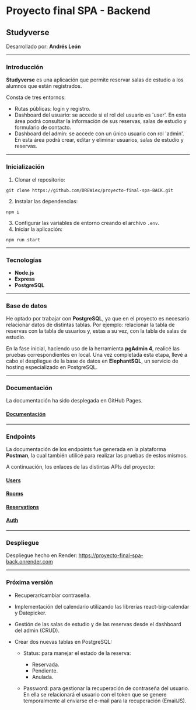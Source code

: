 # Proyecto final SPA - Backend
## Studyverse

Desarrollado por: **Andrés León**

---

### Introducción

**Studyverse** es una aplicación que permite reservar salas de estudio a los alumnos que están registrados.

Consta de tres entornos:
- Rutas públicas: login y registro.
- Dashboard del usuario: se accede si el rol del usuario es 'user'. En esta área podrá consultar la información de sus reservas, salas de estudio y formulario de contacto.
- Dashboard del admin: se accede con un único usuario con rol 'admin'. En esta área podrá crear, editar y eliminar usuarios, salas de estudio y reservas.

---

### Inicialización

1. Clonar el repositorio:
```
git clone https://github.com/DREWiex/proyecto-final-spa-BACK.git
```
2. Instalar las dependencias:
```
npm i
```
3. Configurar las variables de entorno creando el archivo ```.env```.
4. Iniciar la aplicación:
```
npm run start
```

---

### Tecnologías

- **Node.js**
- **Express**
- **PostgreSQL**

---

### Base de datos

He optado por trabajar con **PostgreSQL**, ya que en el proyecto es necesario relacionar datos de distintas tablas. Por ejemplo: relacionar la tabla de reservas con la tabla de usuarios y, estas a su vez, con la tabla de salas de estudio.

En la fase inicial, haciendo uso de la herramienta **pgAdmin 4**, realicé las pruebas correspondientes en local. Una vez completada esta etapa, llevé a cabo el despliegue de la base de datos en  **ElephantSQL**, un servicio de hosting especializado en PostgreSQL.

---

### Documentación

La documentación ha sido desplegada en GitHub Pages.

#### [Documentación](https://drewiex.github.io/proyecto-final-spa-BACK/)

---

### Endpoints

La documentación de los endpoints fue generada en la plataforma **Postman**, la cual también utilicé para realizar las pruebas de estos mismos.

A continuación, los enlaces de las distintas APIs del proyecto:

#### [Users](https://documenter.getpostman.com/view/26092515/2s93eU1Z77)

#### [Rooms](https://documenter.getpostman.com/view/26092515/2s93eU1Z78)

#### [Reservations](https://documenter.getpostman.com/view/26092515/2s93eU1Z79)

#### [Auth](https://documenter.getpostman.com/view/26092515/2s93eU1Z7B)

---

### Despliegue

Despliegue hecho en Render: https://proyecto-final-spa-back.onrender.com

---

### Próxima versión

- Recuperar/cambiar contraseña.

- Implementación del calendario utilizando las librerías react-big-calendar y Datepicker.

- Gestión de las salas de estudio y de las reservas desde el dashboard del admin (CRUD).

- Crear dos nuevas tablas en PostgreSQL:

    - Status: para manejar el estado de la reserva:

        - Reservada.
        - Pendiente.
        - Anulada.

    - Password: para gestionar la recuperación de contraseña del usuario. En ella se relacionará el usuario con el token que se genere temporalmente al enviarse el e-mail para la recuperación (EmailJS).
